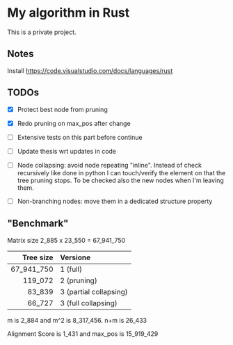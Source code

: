 # My algorithm in Rust
This is a private project.


## Notes
Install https://code.visualstudio.com/docs/languages/rust

## TODOs
- [x] Protect best node from pruning
- [x] Redo pruning on max_pos after change
- [ ] Extensive tests on this part before continue
- [ ] Update thesis wrt updates in code

- [ ] Node collapsing: avoid node repeating "inline". Instead of check recursively like done in python I can touch/verify the element on that the tree pruning stops. To be checked also the new nodes when I'm leaving them.
- [ ] Non-branching nodes: move them in a dedicated structure property

## "Benchmark"

Matrix size 2_885 x 23_550 = 67_941_750

Tree size  | Versione
----------:|:--------
67_941_750 | 1 (full)
119_072 | 2 (pruning)
83_839 | 3 (partial collapsing)
66_727 | 3 (full collapsing)

m is 2_884 and m^2 is 8_317_456. n+m is 26_433

Alignment Score is 1_431 and max_pos is 15_919_429